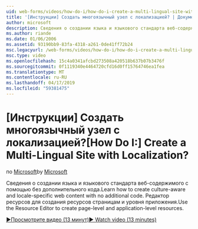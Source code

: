 ```yaml
---
uid: web-forms/videos/how-do-i/how-do-i-create-a-multi-lingual-site-with-localization
title: '[Инструкции] Создать многоязычный узел с локализацией? | Документы Майкрософт'
author: microsoft
description: Сведения о создании языка и языкового стандарта веб-содержимого с помощью без дополнительного кода. Используйте редактор ресурсов для создания уровня страницы и уровня приложения...
ms.author: riande
ms.date: 01/06/2006
ms.assetid: 93190bb9-83fa-4318-a261-0de41ff72b24
msc.legacyurl: /web-forms/videos/how-do-i/how-do-i-create-a-multi-lingual-site-with-localization
msc.type: video
ms.openlocfilehash: 15c4a0341afcbd273508a420518b637b07b3476f
ms.sourcegitcommit: 0f1119340e4464720cfd16d0ff15764746ea1fea
ms.translationtype: MT
ms.contentlocale: ru-RU
ms.lasthandoff: 04/17/2019
ms.locfileid: "59381475"
---
```

# <a name="how-do-i-create-a-multi-lingual-site-with-localization"></a><span data-ttu-id="91815-105">[Инструкции] Создать многоязычный узел с локализацией?</span><span class="sxs-lookup"><span data-stu-id="91815-105">[How Do I:] Create a Multi-Lingual Site with Localization?</span></span>

<span data-ttu-id="91815-106">по [Microsoft](https://github.com/microsoft)</span><span class="sxs-lookup"><span data-stu-id="91815-106">by [Microsoft](https://github.com/microsoft)</span></span>

<span data-ttu-id="91815-107">Сведения о создании языка и языкового стандарта веб-содержимого с помощью без дополнительного кода.</span><span class="sxs-lookup"><span data-stu-id="91815-107">Learn how to create culture-aware and locale-specific web content with no additional code.</span></span> <span data-ttu-id="91815-108">Редактор ресурсов для создания ресурсов страницам и уровня приложения.</span><span class="sxs-lookup"><span data-stu-id="91815-108">Use the Resource Editor to create page-level and application-level resources.</span></span>

[<span data-ttu-id="91815-109">&#9654;Просмотрите видео (13 минут)</span><span class="sxs-lookup"><span data-stu-id="91815-109">&#9654; Watch video (13 minutes)</span></span>](https://channel9.msdn.com/Blogs/ASP-NET-Site-Videos/how-do-i-create-a-multi-lingual-site-with-localization)
